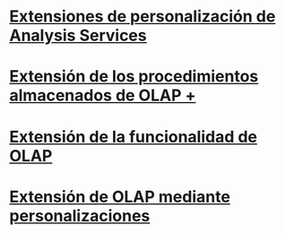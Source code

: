 # [Extensiones de personalización de Analysis Services](analysis-services-personalization-extensions.md)

# [Extensión de los procedimientos almacenados de OLAP +](../../../analysis-services/multidimensional-models-extending-olap-stored-procedures/accessing-query-context-in-stored-procedures.md)

# [Extensión de la funcionalidad de OLAP](extending-olap-functionality.md)
# [Extensión de OLAP mediante personalizaciones](extending-olap-through-personalizations.md)
